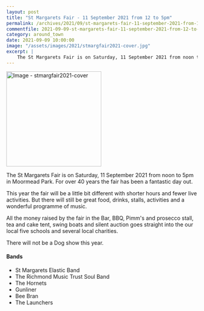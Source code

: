 ```yaml
---
layout: post
title: "St Margarets Fair - 11 September 2021 from 12 to 5pm"
permalink: /archives/2021/09/st-margarets-fair-11-september-2021-from-12-to-5pm.html
commentfile: 2021-09-09-st-margarets-fair-11-september-2021-from-12-to-5pm
category: around_town
date: 2021-09-09 10:00:00
image: "/assets/images/2021/stmargfair2021-cover.jpg"
excerpt: |
    The St Margarets Fair is on Saturday, 11 September 2021 from noon to 5pm in Moormead Park.
---
```

<a href="/assets/images/2021/stmargfair2021-cover.jpg" title="Click for a larger image"><img src="/assets/images/2021/stmargfair2021-cover-thumb.jpg" width="250" alt="Image - stmargfair2021-cover"  class="photo right"/></a>

The St Margarets Fair is on Saturday, 11 September 2021 from noon to 5pm in Moormead Park. For over 40 years the fair has been a fantastic day out.

This year the fair will be a little bit different with shorter hours and fewer live activities.  But there will still be great food, drinks, stalls, activities and a wonderful programme of music.

All the money raised by the fair in the Bar, BBQ, Pimm's and prosecco stall, tea and cake tent, swing boats and silent auction goes straight into the our local five schools and several local charities.

There will not be a Dog show this year.

#### Bands

- St Margarets Elastic Band
- The Richmond Music Trust Soul Band
- The Hornets
- Gunliner
- Bee Bran
- The Launchers
